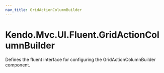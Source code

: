 ```yaml
---
nav_title: GridActionColumnBuilder
---
```


# Kendo.Mvc.UI.Fluent.GridActionColumnBuilder

Defines the fluent interface for configuring the GridActionColumnBuilder component.